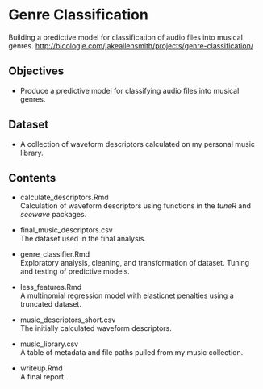 # Genre Classification
Building a predictive model for classification of audio files into musical genres.
http://bicologie.com/jakeallensmith/projects/genre-classification/

## Objectives
- Produce a predictive model for classifying audio files into musical genres.

## Dataset
- A collection of waveform descriptors calculated on my personal music library.

## Contents
- calculate_descriptors.Rmd  
Calculation of waveform descriptors using functions in the *tuneR* and *seewave* packages.

- final_music_descriptors.csv  
The dataset used in the final analysis.

- genre_classifier.Rmd  
Exploratory analysis, cleaning, and transformation of dataset. Tuning and testing of predictive models.

- less_features.Rmd  
A multinomial regression model with elasticnet penalties using a truncated dataset.

- music_descriptors_short.csv  
The initially calculated waveform descriptors.

- music_library.csv  
A table of metadata and file paths pulled from my music collection.

- writeup.Rmd  
A final report.
